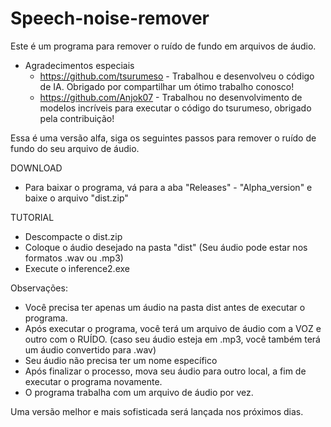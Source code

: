 # Speech-noise-remover

Este é um programa para remover o ruído de fundo em arquivos de áudio.

- Agradecimentos especiais
  - https://github.com/tsurumeso - Trabalhou e desenvolveu o código de IA. Obrigado por compartilhar um ótimo trabalho conosco!
  - https://github.com/Anjok07 - Trabalhou no desenvolvimento de modelos incríveis para executar o código do tsurumeso, obrigado pela contribuição!


Essa é uma versão alfa, siga os seguintes passos para remover o ruído de fundo do seu arquivo de áudio.


DOWNLOAD
- Para baixar o programa, vá para a aba "Releases" - "Alpha_version" e baixe o arquivo "dist.zip"



TUTORIAL
- Descompacte o dist.zip
- Coloque o áudio desejado na pasta "dist" (Seu áudio pode estar nos formatos .wav ou .mp3)
- Execute o inference2.exe



Observações:
- Você precisa ter apenas um áudio na pasta dist antes de executar o programa.
- Após executar o programa, você terá um arquivo de áudio com a VOZ e outro com o RUÍDO. (caso seu áudio esteja em .mp3, você também terá um áudio convertido para .wav)
- Seu áudio não precisa ter um nome específico
- Após finalizar o processo, mova seu áudio para outro local, a fim de executar o programa novamente.
- O programa trabalha com um arquivo de áudio por vez.



Uma versão melhor e mais sofisticada será lançada nos próximos dias.
